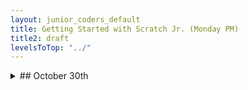 ```yaml
---
layout: junior_coders_default
title: Getting Started with Scratch Jr. (Monday PM)
title2: draft
levelsToTop: "../"
---
```





<details>
<summary>## October 30th
</summary>

## October 30th

### Homework due November 6th

The homework this week is have fun! 

### October 30th Recap

Only two kids today. At first they continued working on ScratchJr. As per last week, we ran up against some of the limitations of scratch, and got a chance to work on problem solving strategies. 

For example, sometimes we end up with parallel actions both having send message blocks. This can make the action jerky because the message is sent twice.

![](https://i.imgur.com/O8xdpS4.jpg){: .jsgif }

We discovered using only one message block on the longest one let the program run smoothly.

![](https://i.imgur.com/GXR3d6t.jpg){: .jsgif }

When the text in a text bubble has too many characters. We worked through how to figure out how many characters the bubble can hold and how to split it up. 

Sometimes students get frustrated when things don't work as quickly or the way they expect. Sometimes the limitation is the software, and sometimes it is the hardware, like a touch screen or mouse not working the way we would like. But having problem solving strategies can give students some control over the situation and help build patience. 

One student also started using Tynker this week. I always encourage students to go at their own pace and follow their own interests. I offered Tynker to the other student, but she other decided she wasn't ready yet. I think it was a wise choice. 


</details>
